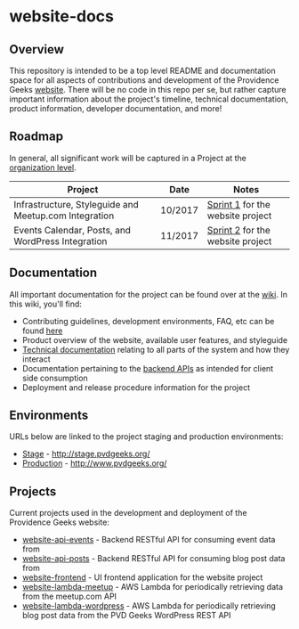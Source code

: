 # website-docs

## Overview
This repository is intended to be a top level README and documentation space for all aspects of contributions and development of the Providence Geeks [website](http://providencegeeks.com/).
There will be no code in this repo per se, but rather capture important information about the project's timeline, technical documentation, product information, developer documentation, and more!

## Roadmap
In general, all significant work will be captured in a Project at the [organization level](https://github.com/orgs/ProvidenceGeeks/projects).

| Project     |   Date   | Notes |
| ------------- | -------- | ------ |
| Infrastructure, Styleguide and Meetup.com Integration | 10/2017 | [Sprint 1](https://github.com/orgs/ProvidenceGeeks/projects/1) for the website project |
| Events Calendar, Posts, and WordPress Integration | 11/2017 | [Sprint 2](https://github.com/orgs/ProvidenceGeeks/projects/2) for the website project |

## Documentation
All important documentation for the project can be found over at the [wiki](https://github.com/ProvidenceGeeks/website-docs/wiki).  In this wiki, you'll find:

* Contributing guidelines, development environments, FAQ, etc can be found [here](https://github.com/ProvidenceGeeks/website-docs/wiki/Onboarding-Guide)
* Product overview of the website, available user features, and styleguide
* [Technical documentation](https://github.com/ProvidenceGeeks/website-docs/wiki/Technical-Architecture) relating to all parts of the system and how they interact
* Documentation pertaining to the [backend APIs](https://github.com/ProvidenceGeeks/website-docs/wiki/API-Specification) as intended for client side consumption
* Deployment and release procedure information for the project

## Environments
URLs below are linked to the project staging and production environments:
- [Stage](http://stage.pvdgeeks.org) - http://stage.pvdgeeks.org/
- [Production](http://www.pvdgeeks.org) - http://www.pvdgeeks.org/

## Projects
Current projects used in the development and deployment of the Providence Geeks website:

- [website-api-events](https://github.com/ProvidenceGeeks/website-api-events) - Backend RESTful API for consuming event data from
- [website-api-posts](https://github.com/ProvidenceGeeks/website-api-posts) - Backend RESTful API for consuming blog post data from
- [website-frontend](https://github.com/ProvidenceGeeks/website-frontend) - UI frontend application for the website project
- [website-lambda-meetup](https://github.com/ProvidenceGeeks/website-lambda-meetup) - AWS Lambda for periodically retrieving data from the meetup.com API
- [website-lambda-wordpress](https://github.com/ProvidenceGeeks/website-lambda-wordpress) - AWS Lambda for periodically retrieving blog post data from the PVD Geeks WordPress REST API
